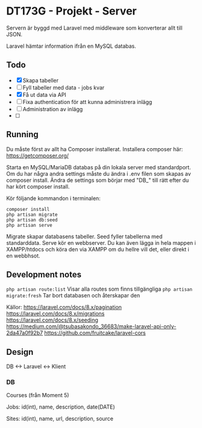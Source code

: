 # DT173G - Projekt - Server

Servern är byggd med Laravel med middleware som konverterar allt till JSON.

Laravel hämtar information ifrån en MySQL databas.

## Todo

* [X] Skapa tabeller
* [ ] Fyll tabeller med data - jobs kvar
* [X] Få ut data via API
* [ ] Fixa authentication för att kunna administrera inlägg
* [ ] Administration av inlägg
* [ ]

## Running

Du måste först av allt ha Composer installerat. Installera composer här: https://getcomposer.org/

Starta en MySQL/MariaDB databas på din lokala server med standardport. Om du har några andra settings måste du ändra i .env filen som skapas av composer install. Ändra de settings som börjar med "DB_" till rätt efter du har kört composer install.

Kör följande kommandon i terminalen:
```
composer install
php artisan migrate
php artisan db:seed
php artisan serve
```
Migrate skapar databasens tabeller. Seed fyller tabellerna med standarddata.
Serve kör en webbserver. Du kan även lägga in hela mappen i XAMPP/htdocs och köra den via XAMPP om du hellre vill det, eller direkt i en webbhsot.

## Development notes

```php artisan route:list``` Visar alla routes som finns tillgängliga
```php artisan migrate:fresh``` Tar bort databasen och återskapar den

Källor:
https://laravel.com/docs/8.x/pagination
https://laravel.com/docs/8.x/migrations
https://laravel.com/docs/8.x/seeding
https://medium.com/@tsubasakondo_36683/make-laravel-api-only-2da47a0f92b7
https://github.com/fruitcake/laravel-cors

## Design

DB <-> Laravel <-> Klient

### DB

Courses (från Moment 5)

Jobs: id(int), name, description, date(DATE)

Sites: id(int), name, url, description, source
